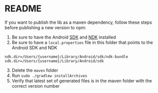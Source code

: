 # README

If you want to publish the lib as a maven dependency, follow these steps before publishing a new version to npm:

1. Be sure to have the Android [SDK](https://developer.android.com/studio/index.html) and [NDK](https://developer.android.com/ndk/guides/index.html) installed
2. Be sure to have a `local.properties` file in this folder that points to the Android SDK and NDK

```
ndk.dir=/Users/{username}/Library/Android/sdk/ndk-bundle
sdk.dir=/Users/{username}/Library/Android/sdk
```

3. Delete the `maven` folder
4. Run `sudo ./gradlew installArchives`
5. Verify that latest set of generated files is in the maven folder with the correct version number

